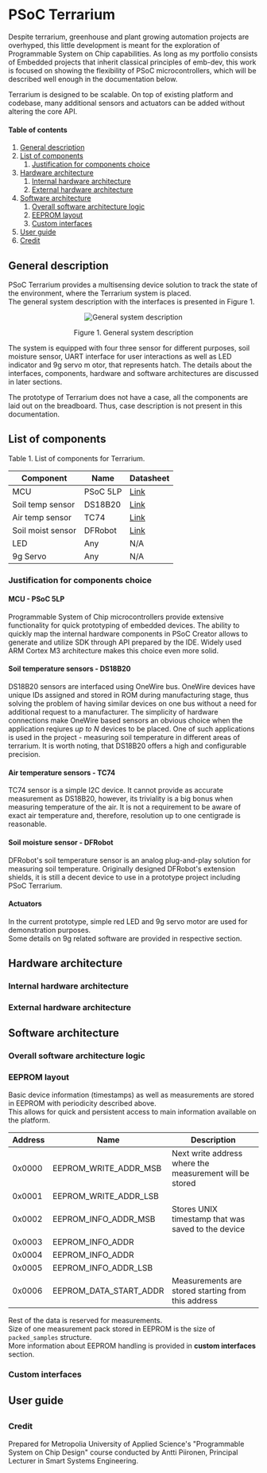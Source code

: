 # PSoC Terrarium

Despite terrarium, greenhouse and plant growing automation projects are overhyped, this little development is meant for the exploration of Programmable System on Chip capabilities. As long as my portfolio consists of Embedded projects that inherit classical principles of emb-dev, this work is focused on showing the flexibility of PSoC microcontrollers, which will be described well enough in the documentation below.

Terrarium is designed to be scalable. On top of existing platform and codebase, many additional sensors and actuators can be added without altering the core API.

#### Table of contents

1. [General description](#general-description)
2. [List of components](#list-of-components)
    1. [Justification for components choice](#justification-for-components-choice)
3. [Hardware architecture](#hardware-architecture)
    1. [Internal hardware architecture](internal-hardware-architecture)
    2. [External hardware architecture](#external-hardware-architecture)
4. [Software architecture](#software-architecture)
    1. [Overall software architecture logic](#overall-software-architecture-logic)
    2. [EEPROM layout](#eeprom-layout)
    3. [Custom interfaces](#custom-interfaces)
5. [User guide](#user-guide)
6. [Credit](#credit)

## General description

PSoC Terrarium provides a multisensing device solution to track the state of the environment, where the Terrarium system is placed.<br>
The general system description with the interfaces is presented in Figure 1.<br>

<p align="center"><img src="https://i.imgur.com/mARAkWj.png" alt="General system description"></p>
<p align="center">Figure 1. General system description</p>

The system is equipped with four three sensor for different purposes, soil moisture sensor, UART interface for user interactions as well as LED indicator and 9g servo m otor, that represents hatch.
The details about the interfaces, components, hardware and software architectures are discussed in later sections.

The prototype of Terrarium does not have a case, all the components are laid out on the breadboard. Thus, case description is not present in this documentation.

## List of components

<p>Table 1. List of components for Terrarium.</p>

| Component         | Name            | Datasheet                                                                                              |  
|-------------------|-----------------|--------------------------------------------------------------------------------------------------------|
| MCU               | PSoC 5LP        | [Link](https://www.infineon.com/dgdl/Infineon-Component_PSoC_3_PSoC_5LP_System_Reference_Guide_V5.90-Software+Module+Datasheets-v06_01-EN.pdf?fileId=8ac78c8c7d0d8da4017d0ea0ae2524ad&utm_source=cypress&utm_medium=referral&utm_campaign=202110_globe_en_all_integration-files)                                                                                                                                         |
| Soil temp sensor  | DS18B20         | [Link](https://datasheets.maximintegrated.com/en/ds/DS18B20.pdf)                                       |
| Air temp sensor   | TC74            | [Link](https://ww1.microchip.com/downloads/en/DeviceDoc/21462D.pdf)                                    |
| Soil moist sensor | DFRobot         | [Link](https://media.digikey.com/pdf/Data%20Sheets/DFRobot%20PDFs/SEN0193_Web.pdf)                     |
| LED               | Any             | N/A                                                                                                    |
| 9g Servo          | Any             | N/A                                                                                                    |

### Justification for components choice

#### MCU - PSoC 5LP

Programmable System of Chip microcontrollers provide extensive functionality for quick prototyping of embedded devices. The ability to quickly map the internal hardware components in PSoC Creator allows to generate and utilize SDK through API prepared by the IDE. Widely used ARM Cortex M3 architecture makes this choice even more solid.

#### Soil temperature sensors - DS18B20

DS18B20 sensors are interfaced using OneWire bus. OneWire devices have unique IDs assigned and stored in ROM during manufacturing stage, thus solving the problem of having similar devices on one bus without a need for additional request to a manufacturer. The simplicity of hardware connections make OneWire based sensors an obvious choice when the application reqiures _up to N_ devices to be placed. One of such applications is used in the project - measuring soil temperature in different areas of terrarium. It is worth noting, that DS18B20 offers a high and configurable precision.

#### Air temperature sensors - TC74

TC74 sensor is a simple I2C device. It cannot provide as accurate measurement as DS18B20, however, its triviality is a big bonus when measuring temperature of the air. It is not a requirement to be aware of exact air temperature and, therefore, resolution up to one centigrade is reasonable.

#### Soil moisture sensor - DFRobot

DFRobot's soil temperature sensor is an analog plug-and-play solution for measuring soil temperature. Originally designed DFRobot's extension shields, it is still a decent device to use in a prototype project including PSoC Terrarium.

#### Actuators

In the current prototype, simple red LED and 9g servo motor are used for demonstration purposes.<br>
Some details on 9g related software are provided in respective section.

## Hardware architecture

### Internal hardware architecture

### External hardware architecture

## Software architecture

### Overall software architecture logic

### EEPROM layout

Basic device information (timestamps) as well as measurements are stored in EEPROM with periodicity described above.<br>
This allows for quick and persistent access to main information available on the platform.

| Address | Name                   | Description                                             |  
|---------|------------------------|---------------------------------------------------------|
| 0x0000  | EEPROM_WRITE_ADDR_MSB  | Next write address where the measurement will be stored |
| 0x0001  | EEPROM_WRITE_ADDR_LSB  |                                                         |
| 0x0002  | EEPROM_INFO_ADDR_MSB   | Stores UNIX timestamp that was saved to the device      |
| 0x0003  | EEPROM_INFO_ADDR       |                                                         |
| 0x0004  | EEPROM_INFO_ADDR       |                                                         |
| 0x0005  | EEPROM_INFO_ADDR_LSB   |                                                         |
| 0x0006  | EEPROM_DATA_START_ADDR | Measurements are stored starting from this address      |

Rest of the data is reserved for measurements.<br>
Size of one measurement pack stored in EEPROM is the size of `packed_samples` structure.<br>
More information about EEPROM handling is provided in **custom interfaces** section.

### Custom interfaces

## User guide

##

### Credit

Prepared for Metropolia University of Applied Science's "Programmable System on Chip Design" course conducted by Antti Piironen, Principal Lecturer in Smart Systems Engineering.
